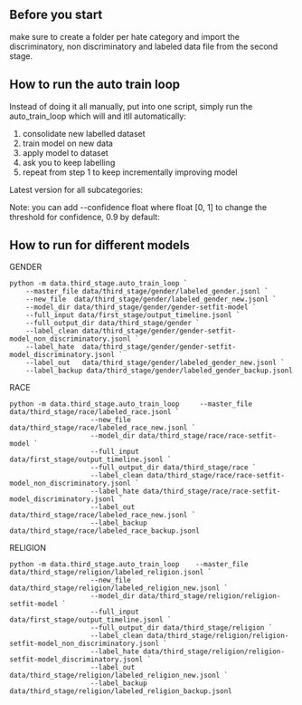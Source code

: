## Before you start

make sure to create a folder per hate category and import the discriminatory, non discriminatory and labeled data file from the second stage.

## How to run the auto train loop

Instead of doing it all manually, put into one script, simply run the auto_train_loop which will
and itll automatically:
1. consolidate new labelled dataset
2. train model on new data
3. apply model to dataset
4. ask you to keep labelling
5. repeat from step 1 to keep incrementally improving model

Latest version for all subcategories:

Note: you can add --confidence float
where float [0, 1] to change the threshold for confidence, 0.9 by default:

## How to run for different models

GENDER

```
python -m data.third_stage.auto_train_loop `
    --master_file data/third_stage/gender/labeled_gender.jsonl `
    --new_file  data/third_stage/gender/labeled_gender_new.jsonl `
    --model_dir data/third_stage/gender/gender-setfit-model `
    --full_input data/first_stage/output_timeline.jsonl `
    --full_output_dir data/third_stage/gender `
    --label_clean data/third_stage/gender/gender-setfit-model_non_discriminatory.jsonl `
    --label_hate  data/third_stage/gender/gender-setfit-model_discriminatory.jsonl `
    --label_out   data/third_stage/gender/labeled_gender_new.jsonl `
    --label_backup data/third_stage/gender/labeled_gender_backup.jsonl
```

RACE

```
python -m data.third_stage.auto_train_loop     --master_file data/third_stage/race/labeled_race.jsonl `
                    --new_file data/third_stage/race/labeled_race_new.jsonl `
                    --model_dir data/third_stage/race/race-setfit-model `
                    --full_input data/first_stage/output_timeline.jsonl `
                    --full_output_dir data/third_stage/race `
                    --label_clean data/third_stage/race/race-setfit-model_non_discriminatory.jsonl `
                    --label_hate data/third_stage/race/race-setfit-model_discriminatory.jsonl `
                    --label_out data/third_stage/race/labeled_race_new.jsonl `
                    --label_backup data/third_stage/race/labeled_race_backup.jsonl 
```

RELIGION 

```
python -m data.third_stage.auto_train_loop    --master_file data/third_stage/religion/labeled_religion.jsonl `
                    --new_file data/third_stage/religion/labeled_religion_new.jsonl `
                    --model_dir data/third_stage/religion/religion-setfit-model `
                    --full_input data/first_stage/output_timeline.jsonl `
                    --full_output_dir data/third_stage/religion `
                    --label_clean data/third_stage/religion/religion-setfit-model_non_discriminatory.jsonl `
                    --label_hate data/third_stage/religion/religion-setfit-model_discriminatory.jsonl `
                    --label_out data/third_stage/religion/labeled_religion_new.jsonl `
                    --label_backup data/third_stage/religion/labeled_religion_backup.jsonl 
```


